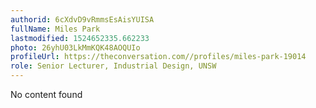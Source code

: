 ```yaml
---
authorid: 6cXdvD9vRmmsEsAisYUISA
fullName: Miles Park
lastmodified: 1524652335.662233
photo: 26yhU03LkMmKQK48AOQUIo
profileUrl: https://theconversation.com//profiles/miles-park-19014
role: Senior Lecturer, Industrial Design, UNSW
---
```

No content found